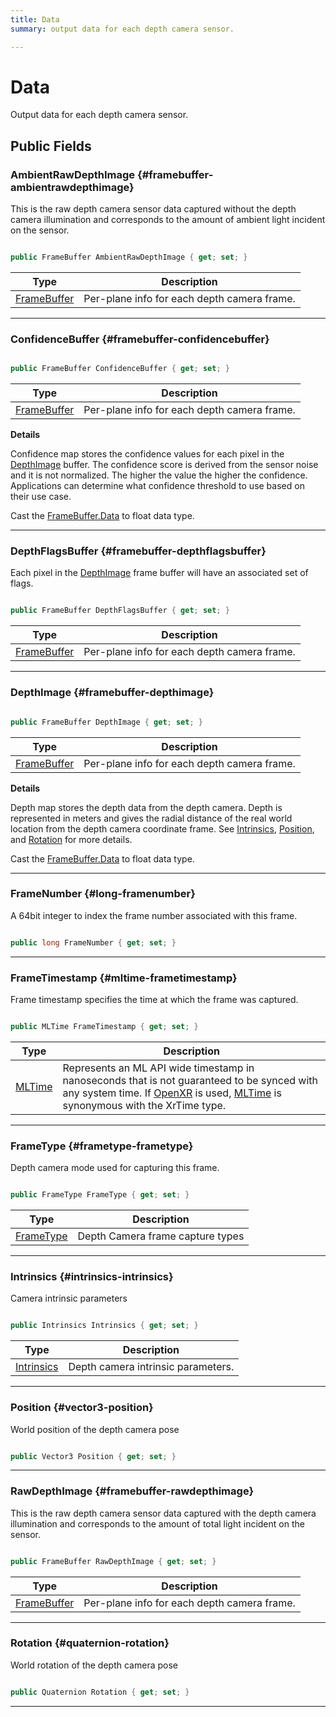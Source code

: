 ```yaml
---
title: Data
summary: output data for each depth camera sensor. 

---
```


# Data




Output data for each depth camera sensor.   





## Public Fields

### AmbientRawDepthImage {#framebuffer-ambientrawdepthimage}

This is the raw depth camera sensor data captured without the depth camera illumination and corresponds to the amount of ambient light incident on the sensor. 

```csharp

public FrameBuffer AmbientRawDepthImage { get; set; }

```

| Type | Description  | 
|--|--|
| [FrameBuffer](/versioned_docs/version-31-Aug-2023/unity-api/api/UnityEngine.XR.MagicLeap/MLDepthCamera/UnityEngine.XR.MagicLeap.MLDepthCamera.FrameBuffer.md) | Per-plane info for each depth camera frame.  |





-----------

### ConfidenceBuffer {#framebuffer-confidencebuffer}

```csharp

public FrameBuffer ConfidenceBuffer { get; set; }

```

| Type | Description  | 
|--|--|
| [FrameBuffer](/versioned_docs/version-31-Aug-2023/unity-api/api/UnityEngine.XR.MagicLeap/MLDepthCamera/UnityEngine.XR.MagicLeap.MLDepthCamera.FrameBuffer.md) | Per-plane info for each depth camera frame.  |

**Details**

Confidence map stores the confidence values for each pixel in the [DepthImage](/versioned_docs/version-31-Aug-2023/unity-api/api/UnityEngine.XR.MagicLeap/MLDepthCamera/UnityEngine.XR.MagicLeap.MLDepthCamera.Data.md#framebuffer-depthimage) buffer. The confidence score is derived from the sensor noise and it is not normalized. The higher the value the higher the confidence. Applications can determine what confidence threshold to use based on their use case.

Cast the [FrameBuffer.Data](/versioned_docs/version-31-Aug-2023/unity-api/api/UnityEngine.XR.MagicLeap/MLDepthCamera/UnityEngine.XR.MagicLeap.MLDepthCamera.FrameBuffer.md#byte-data) to float data type. 





-----------

### DepthFlagsBuffer {#framebuffer-depthflagsbuffer}

Each pixel in the [DepthImage](/versioned_docs/version-31-Aug-2023/unity-api/api/UnityEngine.XR.MagicLeap/MLDepthCamera/UnityEngine.XR.MagicLeap.MLDepthCamera.Data.md#framebuffer-depthimage) frame buffer will have an associated set of flags. 

```csharp

public FrameBuffer DepthFlagsBuffer { get; set; }

```

| Type | Description  | 
|--|--|
| [FrameBuffer](/versioned_docs/version-31-Aug-2023/unity-api/api/UnityEngine.XR.MagicLeap/MLDepthCamera/UnityEngine.XR.MagicLeap.MLDepthCamera.FrameBuffer.md) | Per-plane info for each depth camera frame.  |





-----------

### DepthImage {#framebuffer-depthimage}

```csharp

public FrameBuffer DepthImage { get; set; }

```

| Type | Description  | 
|--|--|
| [FrameBuffer](/versioned_docs/version-31-Aug-2023/unity-api/api/UnityEngine.XR.MagicLeap/MLDepthCamera/UnityEngine.XR.MagicLeap.MLDepthCamera.FrameBuffer.md) | Per-plane info for each depth camera frame.  |

**Details**

Depth map stores the depth data from the depth camera. Depth is represented in meters and gives the radial distance of the real world location from the depth camera coordinate frame. See [Intrinsics](/versioned_docs/version-31-Aug-2023/unity-api/api/UnityEngine.XR.MagicLeap/MLDepthCamera/UnityEngine.XR.MagicLeap.MLDepthCamera.Intrinsics.md), [Position](/versioned_docs/version-31-Aug-2023/unity-api/api/UnityEngine.XR.MagicLeap/MLDepthCamera/UnityEngine.XR.MagicLeap.MLDepthCamera.Data.md#vector3-position), and [Rotation](/versioned_docs/version-31-Aug-2023/unity-api/api/UnityEngine.XR.MagicLeap/MLDepthCamera/UnityEngine.XR.MagicLeap.MLDepthCamera.Data.md#quaternion-rotation) for more details.

Cast the [FrameBuffer.Data](/versioned_docs/version-31-Aug-2023/unity-api/api/UnityEngine.XR.MagicLeap/MLDepthCamera/UnityEngine.XR.MagicLeap.MLDepthCamera.FrameBuffer.md#byte-data) to float data type. 





-----------

### FrameNumber {#long-framenumber}

A 64bit integer to index the frame number associated with this frame. 

```csharp

public long FrameNumber { get; set; }

```






-----------

### FrameTimestamp {#mltime-frametimestamp}

Frame timestamp specifies the time at which the frame was captured. 

```csharp

public MLTime FrameTimestamp { get; set; }

```

| Type | Description  | 
|--|--|
| [MLTime](/versioned_docs/version-31-Aug-2023/unity-api/api/UnityEngine.XR.MagicLeap/MLTime/UnityEngine.XR.MagicLeap.MLTime.md) | Represents an ML API wide timestamp in nanoseconds that is not guaranteed to be synced with any system time. If [OpenXR](/versioned_docs/version-31-Aug-2023/unity-api/api/UnityEngine.XR.OpenXR/UnityEngine.XR.OpenXR.md) is used, [MLTime](/versioned_docs/version-31-Aug-2023/unity-api/api/UnityEngine.XR.MagicLeap/MLTime/UnityEngine.XR.MagicLeap.MLTime.md) is synonymous with the XrTime type.  |





-----------

### FrameType {#frametype-frametype}

Depth camera mode used for capturing this frame. 

```csharp

public FrameType FrameType { get; set; }

```

| Type | Description  | 
|--|--|
| [FrameType](/versioned_docs/version-31-Aug-2023/unity-api/api/UnityEngine.XR.MagicLeap/MLDepthCamera/UnityEngine.XR.MagicLeap.MLDepthCamera.md#enums-frametype) | Depth Camera frame capture types  |





-----------

### Intrinsics {#intrinsics-intrinsics}

Camera intrinsic parameters 

```csharp

public Intrinsics Intrinsics { get; set; }

```

| Type | Description  | 
|--|--|
| [Intrinsics](/versioned_docs/version-31-Aug-2023/unity-api/api/UnityEngine.XR.MagicLeap/MLDepthCamera/UnityEngine.XR.MagicLeap.MLDepthCamera.Intrinsics.md) | Depth camera intrinsic parameters.  |





-----------

### Position {#vector3-position}

World position of the depth camera pose 

```csharp

public Vector3 Position { get; set; }

```






-----------

### RawDepthImage {#framebuffer-rawdepthimage}

This is the raw depth camera sensor data captured with the depth camera illumination and corresponds to the amount of total light incident on the sensor. 

```csharp

public FrameBuffer RawDepthImage { get; set; }

```

| Type | Description  | 
|--|--|
| [FrameBuffer](/versioned_docs/version-31-Aug-2023/unity-api/api/UnityEngine.XR.MagicLeap/MLDepthCamera/UnityEngine.XR.MagicLeap.MLDepthCamera.FrameBuffer.md) | Per-plane info for each depth camera frame.  |





-----------

### Rotation {#quaternion-rotation}

World rotation of the depth camera pose 

```csharp

public Quaternion Rotation { get; set; }

```






-----------


